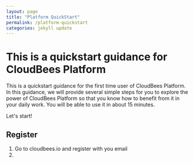 ```yaml
---
layout: page
title: "Platform QuickStart"
permalink: /platform-quickstart
categories: jekyll update
---
```


# This is a quickstart guidance for CloudBees Platform 

This is a quickstart guidance for the first time user of CloudBees Platform. In this guidance, we will provide several simple steps for you to explore the power of CloudBees Platform so that you know how to benefit from it in your daily work. You will be able to use it in about 15 minutes.

Let's start!

## Register

1. Go to cloudbees.io and register with you email
2.  
